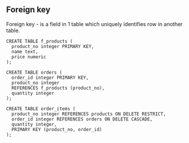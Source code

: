 Foreign key
-

Foreign key - is a field in 1 table which uniquely identifies row in another table.

````
CREATE TABLE f_products (
  product_no integer PRIMARY KEY,
  name text,
  price numeric
);

CREATE TABLE orders (
  order_id integer PRIMARY KEY,
  product_no integer
  REFERENCES f_products (product_no),
  quantity integer 
);

CREATE TABLE order_items (
  product_no integer REFERENCES products ON DELETE RESTRICT,
  order_id integer REFERENCES orders ON DELETE CASCADE,
  quantity integer,
  PRIMARY KEY (product_no, order_id)
);
````

